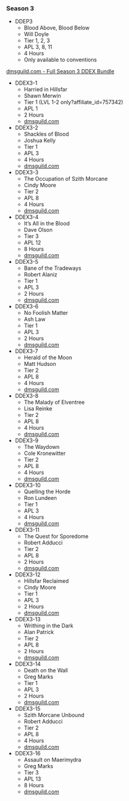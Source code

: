 ### Season 3
* DDEP3
    * Blood Above, Blood Below
    * Will Doyle
    * Tier 1, 2, 3
    * APL 3, 8, 11
    * 4 Hours
    * Only available to conventions

[dmsguild.com - Full Season 3 DDEX Bundle](http://www.dmsguild.com/product/184208/DDEX3-Rage-of-Demons-Complete-BUNDLE?affiliate_id=757342)

* DDEX3-1
    * Harried in Hillsfar
    * Shawn Merwin
    * Tier 1 (LVL 1-2 only?affiliate_id=757342)
    * APL 1
    * 2 Hours
    * [dmsguild.com](http://www.dmsguild.com/product/170493/DDEX301-Harried-in-Hillsfar-5e?affiliate_id=757342)
* DDEX3-2
    * Shackles of Blood
    * Joshua Kelly
    * Tier 1
    * APL 3
    * 4 Hours
    * [dmsguild.com](http://www.dmsguild.com/product/170494/DDEX302-Shackles-of-Blood-5e?affiliate_id=757342)
* DDEX3-3
    * The Occupation of Szith Morcane
    * Cindy Moore
    * Tier 2
    * APL 8
    * 4 Hours
    * [dmsguild.com](http://www.dmsguild.com/product/170495/DDEX303-The-Occupation-of-Szith-Morcane-5e?affiliate_id=757342)
* DDEX3-4
    * It’s All in the Blood
    * Dave Olson
    * Tier 3
    * APL 12
    * 8 Hours
    * [dmsguild.com](http://www.dmsguild.com/product/170497/DDEX304-Its-All-in-the-Blood-5e?affiliate_id=757342)
* DDEX3-5
    * Bane of the Tradeways
    * Robert Alaniz
    * Tier 1
    * APL 3
    * 2 Hours
    * [dmsguild.com](http://www.dmsguild.com/product/170498/DDEX305-Bane-of-the-Tradeways-5e?affiliate_id=757342)
* DDEX3-6
    * No Foolish Matter
    * Ash Law
    * Tier 1
    * APL 3
    * 2 Hours
    * [dmsguild.com](http://www.dmsguild.com/product/170499/DDEX306-No-Foolish-Matter-5e?affiliate_id=757342)
* DDEX3-7
    * Herald of the Moon
    * Matt Hudson
    * Tier 2
    * APL 8
    * 4 Hours
    * [dmsguild.com](http://www.dmsguild.com/product/170501/DDEX307-Herald-of-the-Moon-5e?affiliate_id=757342)
* DDEX3-8
    * The Malady of Elventree
    * Lisa Reinke
    * Tier 2
    * APL 8
    * 4 Hours
    * [dmsguild.com](http://www.dmsguild.com/product/170502/DDEX308-The-Malady-of-Elventree-5e?affiliate_id=757342)
* DDEX3-9
    * The Waydown
    * Cole Kronewitter
    * Tier 2
    * APL 8
    * 4 Hours
    * [dmsguild.com](http://www.dmsguild.com/product/170504/DDEX309-The-Waydown-5e?affiliate_id=757342)
* DDEX3-10
    * Quelling the Horde
    * Ron Lundeen
    * Tier 1
    * APL 3
    * 4 Hours
    * [dmsguild.com](http://www.dmsguild.com/product/170392/DDEX310-Quelling-the-Horde-5e?affiliate_id=757342)
* DDEX3-11
    * The Quest for Sporedome
    * Robert Adducci
    * Tier 2
    * APL 8
    * 2 Hours
    * [dmsguild.com](http://www.dmsguild.com/product/170505/DDEX311-The-Quest-for-Sporedome-5e?affiliate_id=757342)
* DDEX3-12
    * Hillsfar Reclaimed
    * Cindy Moore
    * Tier 1
    * APL 3
    * 2 Hours
    * [dmsguild.com](http://www.dmsguild.com/product/177567/DDEX312-Hillsfar-Reclaimed-5e?affiliate_id=757342)
* DDEX3-13
    * Writhing in the Dark
    * Alan Patrick
    * Tier 2
    * APL 8
    * 2 Hours
    * [dmsguild.com](http://www.dmsguild.com/product/177568/DDEX0313-Writhing-in-the-Dark-5e?affiliate_id=757342)
* DDEX3-14
    * Death on the Wall
    * Greg Marks
    * Tier 1
    * APL 3
    * 2 Hours
    * [dmsguild.com](http://www.dmsguild.com/product/177569/DDEX0314-Death-on-the-Wall-5e?affiliate_id=757342)
* DDEX3-15
    * Szith Morcane Unbound
    * Robert Adducci
    * Tier 2
    * APL 8
    * 4 Hours
    * [dmsguild.com](http://www.dmsguild.com/product/177570/DDEX0315-Szith-Morcane-Unbound-5e?affiliate_id=757342)
* DDEX3-16
    * Assault on Maerimydra
    * Greg Marks
    * Tier 3
    * APL 13
    * 8 Hours
    * [dmsguild.com](http://www.dmsguild.com/product/177572/DDEX0316-Assault-on-Maerimydra-5e?affiliate_id=757342)
